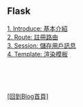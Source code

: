 ## Flask

[1. Introduce: 基本介紹](introduce.md)  
[2. Route: 註冊路由](route.md)  
[3. Session: 儲存用戶訊息](session.md)  
[4. Template: 渲染模板](template.md)

<br/><br/><br/>

[[回到Blog首頁]](../index.md)  
